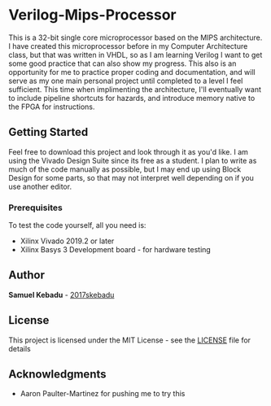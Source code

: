 # Verilog-Mips-Processor

This is a 32-bit single core microprocessor based on the MIPS architecture. I have created this microprocessor before in my Computer Architecture class, but that was written in VHDL, so as I am learning Verilog I want to get some good practice that can also show my progress. This also is an opportunity for me to practice proper coding and documentation, and will serve as my one main personal project until completed to a level I feel sufficient. This time when implimenting the architecture, I'll eventually want to include pipeline shortcuts for hazards, and introduce memory native to the FPGA for instructions. 

## Getting Started

Feel free to download this project and look through it as you'd like. I am using the Vivado Design Suite since its free as a student. I plan to write as much of the code manually as possible, but I may end up using Block Design for some parts, so that may not interpret well depending on if you use another editor. 

### Prerequisites
To test the code yourself, all you need is:

* Xilinx Vivado 2019.2 or later
* Xilinx Basys 3 Development board - for hardware testing

## Author

**Samuel Kebadu** - [2017skebadu](https://github.com/2017skebadu)

## License

This project is licensed under the MIT License - see the [LICENSE](LICENSE) file for details

## Acknowledgments

* Aaron Paulter-Martinez for pushing me to try this

